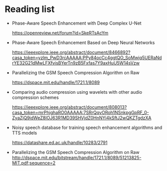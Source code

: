 # Reading list

-   Phase-Aware Speech Enhancement with Deep Complex U-Net 

    https://openreview.net/forum?id=SkeRTsAcYm

-   Phase-Aware Speech Enhancement Based on Deep Neural Networks 

    https://ieeexplore.ieee.org/abstract/document/8466892?casa_token=yzlm_PwD3rcAAAAA:PPy84ocCc4ggtQO_SoMwjq5UERaNdrYE32G21dMwLFXfvisBYerTn9zB5Fxfas7Y9axHuU5W14sVzw
    
-   Parallelizing  the  GSM  Speech  Compression  Algorithm  on  Raw

    https://dspace.mit.edu/handle/1721.1/8089

-   Comparing audio compression using wavelets with other audio compression schemes

    https://ieeexplore.ieee.org/abstract/document/808013?casa_token=mrPhjghaRO0AAAAA:7SRrQqvORoh1NSnkpgGpRF_0-ZyaZjQ9idWeZ8lOJ63R1MD39SHVjdZ0HnNYi4kSftJ2wQKZTgdzXA

-   Noisy speech database for training speech enhancement algorithms and TTS models

    https://datashare.ed.ac.uk/handle/10283/2791

- Parallelizing the GSM Speech Compression Algorithm on Raw
    http://dspace.mit.edu/bitstream/handle/1721.1/8089/51213825-MIT.pdf;sequence=2

